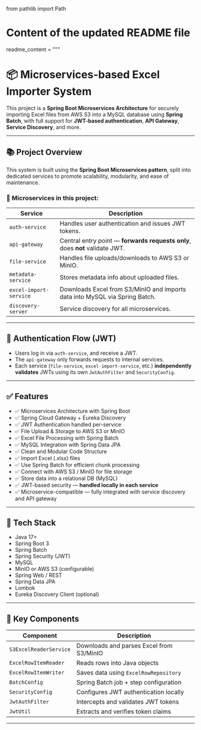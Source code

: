 from pathlib import Path

# Content of the updated README file
readme_content = """
# 📦 Microservices-based Excel Importer System

This project is a **Spring Boot Microservices Architecture** for securely importing Excel files from AWS S3 into a MySQL database using **Spring Batch**, with full support for **JWT-based authentication**, **API Gateway**, **Service Discovery**, and more.

---

## 📚 Project Overview

This system is built using the **Spring Boot Microservices pattern**, split into dedicated services to promote scalability, modularity, and ease of maintenance.

### 🧩 Microservices in this project:

| Service               | Description                                                                 |
|------------------------|-----------------------------------------------------------------------------|
| `auth-service`         | Handles user authentication and issues JWT tokens.                         |
| `api-gateway`          | Central entry point — **forwards requests only**, does **not** validate JWT.|
| `file-service`         | Handles file uploads/downloads to AWS S3 or MinIO.                         |
| `metadata-service`     | Stores metadata info about uploaded files.                                 |
| `excel-import-service` | Downloads Excel from S3/MinIO and imports data into MySQL via Spring Batch.|
| `discovery-server`     | Service discovery for all microservices.                                   |

---

## 🔐 Authentication Flow (JWT)

- Users log in via `auth-service`, and receive a JWT.
- The `api-gateway` only forwards requests to internal services.
- Each service (`file-service`, `excel-import-service`, etc.) **independently validates** JWTs using its own `JwtAuthFilter` and `SecurityConfig`.

---

## ✅ Features

- ✅ Microservices Architecture with Spring Boot
- ✅ Spring Cloud Gateway + Eureka Discovery
- ✅ JWT Authentication handled per-service
- ✅ File Upload & Storage to AWS S3 or MinIO
- ✅ Excel File Processing with Spring Batch
- ✅ MySQL Integration with Spring Data JPA
- ✅ Clean and Modular Code Structure
- ✅ Import Excel (.xlsx) files
- ✅ Use Spring Batch for efficient chunk processing
- ✅ Connect with AWS S3 / MinIO for file storage
- ✅ Store data into a relational DB (MySQL)
- ✅ JWT-based security — **handled locally in each service**
- ✅ Microservice-compatible — fully integrated with service discovery and API gateway

---

## 🧱 Tech Stack

- Java 17+
- Spring Boot 3
- Spring Batch
- Spring Security (JWT)
- MySQL
- MinIO or AWS S3 (configurable)
- Spring Web / REST
- Spring Data JPA
- Lombok
- Eureka Discovery Client (optional)

---

## 🧩 Key Components

| Component               | Description                               |
|------------------------|-------------------------------------------|
| `S3ExcelReaderService` | Downloads and parses Excel from S3/MinIO  |
| `ExcelRowItemReader`   | Reads rows into Java objects              |
| `ExcelRowItemWriter`   | Saves data using `ExcelRowRepository`     |
| `BatchConfig`          | Spring Batch job + step configuration     |
| `SecurityConfig`       | Configures JWT authentication locally     |
| `JwtAuthFilter`        | Intercepts and validates JWT tokens       |
| `JwtUtil`              | Extracts and verifies token claims        |

---

